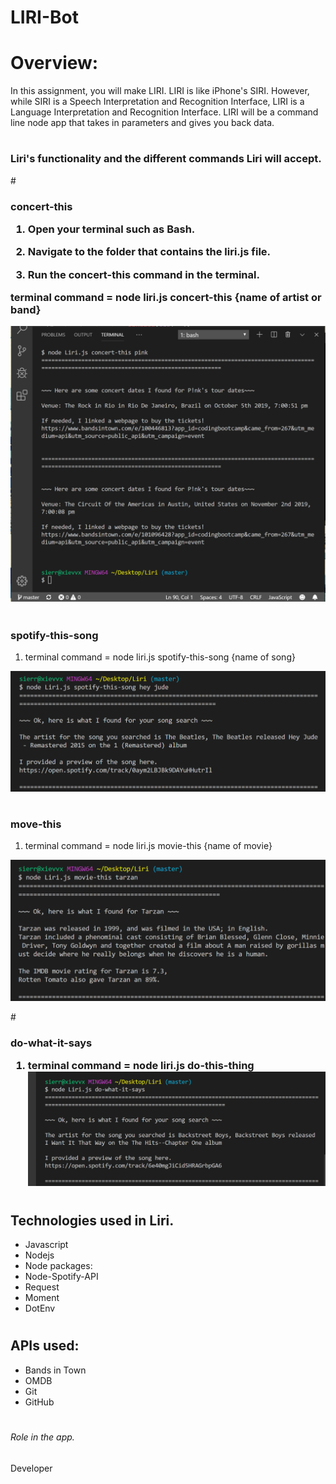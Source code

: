 # **LIRI-Bot**

# **Overview:**
In this assignment, you will make LIRI. LIRI is like iPhone's SIRI. However, while SIRI is a Speech Interpretation and Recognition Interface, LIRI is a Language Interpretation and Recognition Interface. LIRI will be a command line node app that takes in parameters and gives you back data.

# 
# <h3>Liri's functionality and the different commands Liri will accept.</h3>


#<h3> concert-this 

1. Open your terminal such as Bash.

2. Navigate to the folder that contains the liri.js file.

3. Run the concert-this command in the terminal. 

  terminal command = node liri.js concert-this {name of artist or band} 


![concert-this](images/concert-this.png)

# <h3> spotify-this-song

1. terminal command = node liri.js spotify-this-song {name of song} 

![spotify-this-song](images/spotify-this.png)

# <h3> move-this

1. terminal command = node liri.js movie-this {name of movie} 

![movie-this](images/movie-this.png)

#<h3> do-what-it-says

1. terminal command = node liri.js do-this-thing
![do_what_it_says](images/do-what-it-says.png)


# <h2>Technologies used in Liri.</h2>
* Javascript
* Nodejs
* Node packages:
* Node-Spotify-API
* Request
* Moment
* DotEnv
# <h2>APIs used:</h2>
* Bands in Town
* OMDB
* Git
* GitHub

# <h6>Role in the app.</h6> 
Developer

